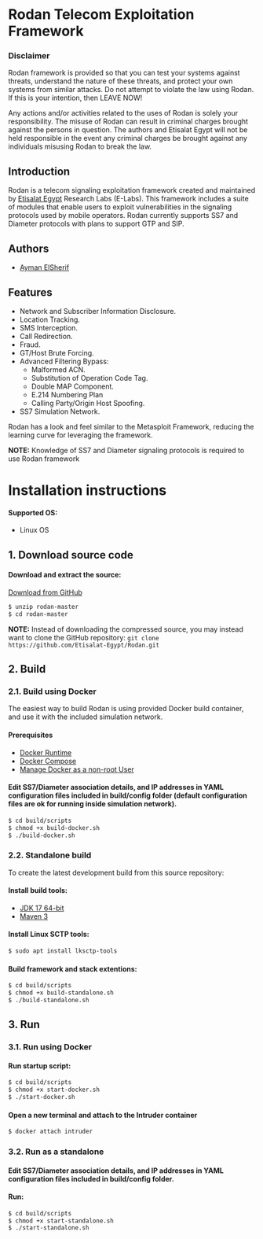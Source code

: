 
# Rodan Telecom Exploitation Framework

### Disclaimer
Rodan framework is provided so that you can test your systems against threats, understand the nature of these threats, and protect your own systems from similar attacks. Do not attempt to violate the law using Rodan. If this is your intention, then LEAVE NOW!

Any actions and/or activities related to the uses of Rodan is solely your responsibility. The misuse of Rodan can result in criminal charges brought against the persons in question. The authors and Etisalat Egypt will not be held responsible in the event any criminal charges be brought against any individuals misusing Rodan to break the law.

## Introduction

Rodan is a telecom signaling exploitation framework created and maintained by 
[Etisalat Egypt][et] Research Labs (E-Labs). This framework includes a suite of 
modules that enable users to exploit vulnerabilities in the signaling protocols 
used by mobile operators. 
Rodan currently supports SS7 and Diameter protocols with plans to support GTP and SIP.

## Authors
* [Ayman ElSherif][ayman]

## Features

* Network and Subscriber Information Disclosure.
* Location Tracking.
* SMS Interception.
* Call Redirection.
* Fraud.
* GT/Host Brute Forcing.
* Advanced Filtering Bypass:
  * Malformed ACN.
  * Substitution of Operation Code Tag.
  * Double MAP Component.
  * E.214 Numbering Plan
  * Calling Party/Origin Host Spoofing.
* SS7 Simulation Network.

Rodan has a look and feel similar to the Metasploit Framework, reducing the learning curve for leveraging the framework.

**NOTE:** Knowledge of SS7 and Diameter signaling protocols is required to use Rodan framework

# Installation instructions

#### Supported OS:
* Linux OS

## 1. Download source code

#### Download and extract the source:
[Download from GitHub][master]
```bash
$ unzip rodan-master
$ cd rodan-master
```
**NOTE:** Instead of downloading the compressed source, you may instead want to clone the GitHub 
repository: `git clone https://github.com/Etisalat-Egypt/Rodan.git`

## 2. Build

### 2.1. Build using Docker
The easiest way to build Rodan is using provided Docker build container, and use it with the included simulation network.

#### Prerequisites
* [Docker Runtime][docker]
* [Docker Compose][docker-compose]
* [Manage Docker as a non-root User][docker-non-root]

#### Edit SS7/Diameter association details, and IP addresses in YAML configuration files included in build/config folder (default configuration files are ok for running inside simulation network).

```bash
$ cd build/scripts
$ chmod +x build-docker.sh
$ ./build-docker.sh
```

### 2.2. Standalone build
To create the latest development build from this source repository:

#### Install build tools:
* [JDK 17 64-bit][jdk17]
* [Maven 3][maven]

#### Install Linux SCTP tools:
```bash
$ sudo apt install lksctp-tools
```

#### Build framework and stack extentions: 
```bash
$ cd build/scripts
$ chmod +x build-standalone.sh
$ ./build-standalone.sh
```

## 3. Run

### 3.1. Run using Docker

#### Run startup script:
```bash
$ cd build/scripts
$ chmod +x start-docker.sh
$ ./start-docker.sh
```

#### Open a new terminal and attach to the Intruder container
```bash
$ docker attach intruder
```


### 3.2. Run as a standalone
#### Edit SS7/Diameter association details, and IP addresses in YAML configuration files included in build/config folder.
#### Run:
```bash
$ cd build/scripts
$ chmod +x start-standalone.sh
$ ./start-standalone.sh
```


[et]: https://www.etisalat.eg
[jdk17]: https://openjdk.java.net/projects/jdk7/
[maven]: https://maven.apache.org/download.cgi
[master]: https://codeload.github.com/Etisalat-Egypt/Rodan/zip/refs/heads/main
[docker]: https://docs.docker.com/engine/install/
[docker-compose]: https://docs.docker.com/compose/install/
[docker-non-root]: https://docs.docker.com/engine/install/linux-postinstall/#manage-docker-as-a-non-root-user
[ayman]: https://github.com/AymanElSherif
